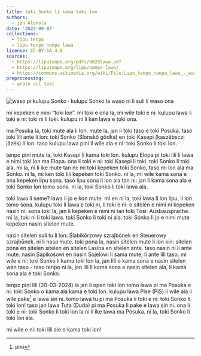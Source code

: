 ```yaml
---
title: toki Sonko li kama toki lon
authors:
  - jan Alonola
date: '2024-09-07'
collections:
  - lipu tenpo
  - lipu tenpo nanpa lawa
license: CC-BY-SA 4.0
sources:
  - https://liputenpo.org/pdfs/0028lawa.pdf
  - https://liputenpo.org/lipu/nanpa-lawa/
  - https://commons.wikimedia.org/wiki/File:Lipu_tenpo_nanpa_lawa_-_waso_suli.png
preprocessing:
  - wrote alt text
---
```


![waso pi kulupu Sonko · kulupu Sonko la waso ni li suli li waso ona](https://upload.wikimedia.org/wikipedia/commons/7/7f/Lipu_tenpo_nanpa_lawa_-_waso_suli.png)

mi kepeken e nimi “toki lon”. mi toki e ona la, mi wile toki e ni: kulupu lawa li toki e ni: toki ni li toki. kulupu ni li ken lawa e toki ona.

ma Posuka la, toki mute ala li lon. mute la, jan li toki taso e toki Posuka. taso toki lili ante li lon: toki Sonko (Ślōnskŏ gŏdka) en toki Kasepi (kaszëbsczi jãzëk) li lon. taso kulupu lawa pini li wile ala e ni: toki Sonko li toki lon.

tenpo pini mute la, toki Kasepi li kama toki lon. kulupu Elopa pi toki lili li lawa e nimi toki lon ma Elopa. ona li toki e ni: toki Kasepi li toki. toki Sonko li toki ala. mi la, ni li ike mute tan ni: mi toki kepeken toki Sonko, taso mi lon ala ma Sonko. ni la, mi ken toki lili kepeken toki Sonko. ni la, mi wile kama sona e ona kepeken lipu sona. taso lipu sona li lon ala tan ni: jan li kama sona ala e toki Sonko lon tomo sona. ni la, toki Sonko li toki lawa ala.

toki lawa li seme? lawa li jo e kon mute. mi en ni la, toki lawa li lon lipu, li lon tomo sona. kulupu toki li lawa e toki ni, li toki e ni: o sitelen e nimi ni kepeken nasin ni. sona toki la, jan li kepeken e nimi ni tan toki Tosi: Ausbausprache. mi la, toki ni li toki lawa. toki Sonko li toki ni ala. toki Sonko li jo e nimi mute kepeken nasin sitelen mute.

nasin sitelen suli tu li lon: Ślabikŏrzowy szrajbōnek en Steuerowy szrajbůnek. ni li nasa mute. toki pona la, nasin sitelen mute li lon kin: sitelen pona en sitelen sitelen en sitelen Lasina en sitelen ante. taso nasin ni li ante mute. nasin Sapikosowi en nasin Sojelowi li sama mute, li ante lili taso. mi wile e ni: toki Sonko li kama toki lon la, jan lili o kama sona e nasin sitelen wan taso - taso tenpo ni la, jan lili li kama sona e nasin sitelen ala, li kama sona ala e toki Sonko.

tenpo pini lili (20-03-2024) la jan li open toki lon tomo lawa pi ma Posuka e ni: toki Sonko o kama ala kama e toki lon. kulupu lawa Pise (PiS) li wile ala li wile pake[^1] e lawa sin ni. tomo lawa tu pi ma Posuka li toki e ni: toki Sonko li toki lon! taso jan lawa Tuta (Duda) pi ma Posuka li pake e lawa sin ni. ona li toki e ni: toki Sonko li toki lon la ni li ike tawa ma Posuka. ni la, toki Sonko li toki lon ala.

mi wile e ni: toki lili ale o kama toki lon!

[^1]: pini